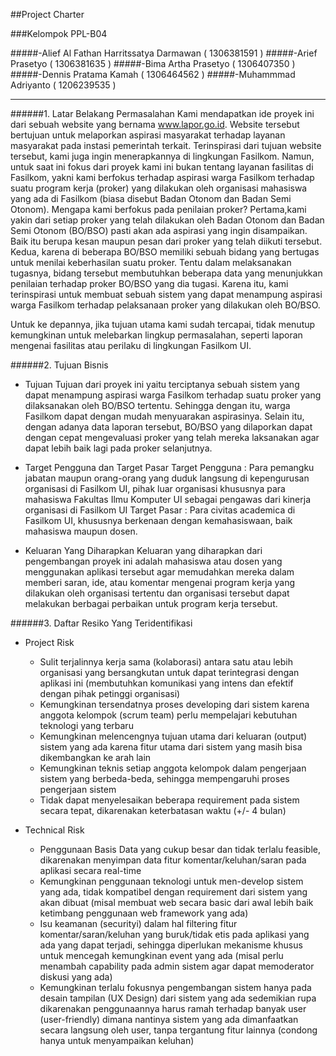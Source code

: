 ##Project Charter

###Kelompok PPL-B04

#####-Alief Al Fathan Harritssatya Darmawan ( 1306381591 )
#####-Arief Prasetyo                        ( 1306381635 )
#####-Bima Artha Prasetyo                   ( 1306407350 )
#####-Dennis Pratama Kamah                  ( 1306464562 )
#####-Muhammmad Adriyanto                   ( 1206239535 )

-------------------------------------------------------------------------------------------------------------------------------

######1. Latar Belakang Permasalahan
Kami mendapatkan ide proyek ini dari sebuah website yang bernama www.lapor.go.id. Website tersebut bertujuan untuk melaporkan aspirasi masyarakat terhadap layanan masyarakat pada instasi pemerintah terkait. Terinspirasi dari tujuan website tersebut, kami juga ingin menerapkannya di lingkungan Fasilkom. Namun, untuk saat ini fokus dari proyek kami ini bukan tentang layanan fasilitas di Fasilkom, yakni kami berfokus terhadap aspirasi warga Fasilkom terhadap suatu program kerja (proker) yang dilakukan oleh organisasi mahasiswa yang ada di Fasilkom (biasa disebut Badan Otonom dan Badan Semi Otonom). Mengapa kami berfokus pada penilaian proker? Pertama,kami yakin dari setiap proker yang telah dilakukan oleh Badan Otonom dan Badan Semi Otonom (BO/BSO) pasti akan ada aspirasi yang ingin disampaikan. Baik itu berupa kesan maupun pesan dari proker yang telah diikuti tersebut. Kedua, karena di beberapa BO/BSO memiliki sebuah bidang yang bertugas untuk menilai keberhasilan suatu proker. Tentu dalam melaksanakan tugasnya, bidang tersebut membutuhkan beberapa data yang menunjukkan penilaian terhadap proker BO/BSO yang dia tugasi. Karena itu, kami terinspirasi untuk membuat sebuah sistem yang dapat menampung aspirasi warga Fasilkom terhadap pelaksanaan proker yang dilakukan oleh BO/BSO.

Untuk ke depannya, jika tujuan utama kami sudah tercapai, tidak menutup kemungkinan untuk melebarkan lingkup permasalahan, seperti laporan mengenai fasilitas atau perilaku di lingkungan Fasilkom UI.

######2. Tujuan Bisnis
 * Tujuan
	       Tujuan dari proyek ini yaitu terciptanya sebuah sistem yang dapat menampung aspirasi warga Fasilkom terhadap suatu proker yang dilaksanakan oleh BO/BSO tertentu. Sehingga dengan itu, warga Fasilkom dapat dengan mudah menyuarakan aspirasinya. Selain itu, dengan adanya data laporan tersebut, BO/BSO yang dilaporkan dapat dengan cepat mengevaluasi proker yang telah mereka laksanakan agar dapat lebih baik lagi pada proker selanjutnya.

 * Target Pengguna dan Target Pasar
     Target Pengguna :
        Para pemangku jabatan maupun orang-orang yang duduk langsung di kepengurusan organisasi di Fasilkom UI, pihak luar organisasi khususnya para mahasiswa Fakultas Ilmu Komputer UI sebagai pengawas dari kinerja organisasi di Fasilkom UI
     Target Pasar :
        Para civitas academica di Fasilkom UI, khususnya berkenaan dengan kemahasiswaan, baik mahasiswa maupun dosen.


 * Keluaran Yang Diharapkan
        Keluaran yang diharapkan dari pengembangan proyek ini adalah mahasiswa atau dosen yang menggunakan aplikasi tersebut agar memudahkan mereka dalam memberi saran, ide, atau komentar mengenai program kerja yang dilakukan oleh organisasi tertentu dan organisasi tersebut dapat melakukan berbagai perbaikan untuk program kerja tersebut.

######3. Daftar Resiko Yang Teridentifikasi

  * Project Risk
    - Sulit terjalinnya kerja sama (kolaborasi) antara satu atau lebih organisasi yang bersangkutan untuk dapat terintegrasi dengan aplikasi ini (membutuhkan komunikasi yang intens dan efektif dengan pihak petinggi organisasi)
    - Kemungkinan tersendatnya proses developing dari sistem karena anggota kelompok (scrum team) perlu mempelajari kebutuhan teknologi yang terbaru
    - Kemungkinan melencengnya tujuan utama dari keluaran (output) sistem yang ada karena fitur utama dari sistem yang masih bisa dikembangkan ke arah lain
    - Kemungkinan teknis setiap anggota kelompok dalam pengerjaan sistem yang berbeda-beda, sehingga mempengaruhi proses pengerjaan sistem
    - Tidak dapat menyelesaikan beberapa requirement pada sistem secara tepat, dikarenakan keterbatasan waktu (+/- 4 bulan)

  * Technical Risk
    - Penggunaan Basis Data yang cukup besar dan tidak terlalu feasible, dikarenakan menyimpan data fitur komentar/keluhan/saran pada aplikasi secara real-time
    - Kemungkinan penggunaan teknologi untuk men-develop sistem yang ada, tidak kompatibel dengan requirement dari sistem yang akan dibuat (misal membuat web secara basic dari awal lebih baik ketimbang penggunaan web framework yang ada)
    - Isu keamanan (securityi) dalam hal filtering fitur komentar/saran/keluhan yang buruk/tidak etis pada aplikasi yang ada yang dapat terjadi, sehingga diperlukan mekanisme khusus untuk mencegah kemungkinan event yang ada (misal perlu menambah capability pada admin sistem agar dapat memoderator diskusi yang ada)
    - Kemungkinan terlalu fokusnya pengembangan sistem hanya pada desain tampilan (UX Design) dari sistem yang ada sedemikian rupa dikarenakan penggunaannya harus ramah terhadap banyak user (user-friendly) dimana nantinya sistem yang ada dimanfaatkan secara langsung oleh user, tanpa tergantung fitur lainnya (condong hanya untuk menyampaikan keluhan)

